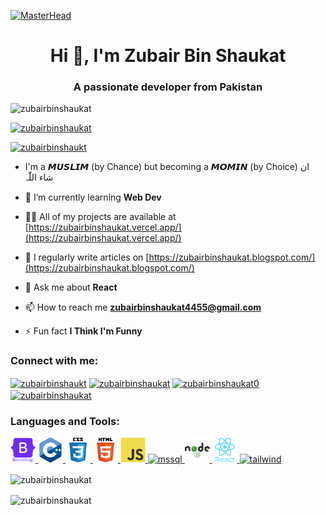 [![MasterHead](https://i.gifer.com/5eKX.gif)](https://zubairkhan.vercel.app)
<h1 align="center">Hi 👋, I'm Zubair Bin Shaukat</h1>
<h3 align="center">A passionate developer from Pakistan</h3>

<p align="left"> <img src="https://komarev.com/ghpvc/?username=zubairbinshaukat&label=Profile%20views&color=0e75b6&style=flat" alt="zubairbinshaukat" /> </p>

<p align="left"> <a href="https://github.com/ryo-ma/github-profile-trophy"><img src="https://github-profile-trophy.vercel.app/?username=zubairbinshaukat" alt="zubairbinshaukat" /></a> </p>

<p align="left"> <a href="https://twitter.com/zubairbinshaukt" target="blank"><img src="https://img.shields.io/twitter/follow/zubairbinshaukt?logo=twitter&style=for-the-badge" alt="zubairbinshaukt" /></a> </p>

- I'm a 𝙈𝙐𝙎𝙇𝙄𝙈 (by Chance) but becoming a 𝙈𝙊𝙈𝙄𝙉 (by Choice) ان شاء اللّٰہ

- 🌱 I’m currently learning **Web Dev**

- 👨‍💻 All of my projects are available at [https://zubairbinshaukat.vercel.app/](https://zubairbinshaukat.vercel.app/)

- 📝 I regularly write articles on [https://zubairbinshaukat.blogspot.com/](https://zubairbinshaukat.blogspot.com/)

- 💬 Ask me about **React**

- 📫 How to reach me **zubairbinshaukat4455@gmail.com**

- ⚡ Fun fact **I Think I'm Funny**

<h3 align="left">Connect with me:</h3>
<p align="left">
<a href="https://twitter.com/zubairbinshaukt" target="blank"><img align="center" src="https://raw.githubusercontent.com/rahuldkjain/github-profile-readme-generator/master/src/images/icons/Social/twitter.svg" alt="zubairbinshaukt" height="30" width="40" /></a>
<a href="https://linkedin.com/in/zubairbinshaukat" target="blank"><img align="center" src="https://raw.githubusercontent.com/rahuldkjain/github-profile-readme-generator/master/src/images/icons/Social/linked-in-alt.svg" alt="zubairbinshaukat" height="30" width="40" /></a>
<a href="https://fb.com/zubairbinshaukat0" target="blank"><img align="center" src="https://raw.githubusercontent.com/rahuldkjain/github-profile-readme-generator/master/src/images/icons/Social/facebook.svg" alt="zubairbinshaukat0" height="30" width="40" /></a>
<a href="https://instagram.com/zubairbinshaukat" target="blank"><img align="center" src="https://raw.githubusercontent.com/rahuldkjain/github-profile-readme-generator/master/src/images/icons/Social/instagram.svg" alt="zubairbinshaukat" height="30" width="40" /></a>
</p>

<h3 align="left">Languages and Tools:</h3>
<p align="left"> <a href="https://getbootstrap.com" target="_blank" rel="noreferrer"> <img src="https://raw.githubusercontent.com/devicons/devicon/master/icons/bootstrap/bootstrap-plain-wordmark.svg" alt="bootstrap" width="40" height="40"/> </a> <a href="https://www.w3schools.com/cpp/" target="_blank" rel="noreferrer"> <img src="https://raw.githubusercontent.com/devicons/devicon/master/icons/cplusplus/cplusplus-original.svg" alt="cplusplus" width="40" height="40"/> </a> <a href="https://www.w3schools.com/css/" target="_blank" rel="noreferrer"> <img src="https://raw.githubusercontent.com/devicons/devicon/master/icons/css3/css3-original-wordmark.svg" alt="css3" width="40" height="40"/> </a> <a href="https://www.w3.org/html/" target="_blank" rel="noreferrer"> <img src="https://raw.githubusercontent.com/devicons/devicon/master/icons/html5/html5-original-wordmark.svg" alt="html5" width="40" height="40"/> </a> <a href="https://developer.mozilla.org/en-US/docs/Web/JavaScript" target="_blank" rel="noreferrer"> <img src="https://raw.githubusercontent.com/devicons/devicon/master/icons/javascript/javascript-original.svg" alt="javascript" width="40" height="40"/> </a> <a href="https://www.microsoft.com/en-us/sql-server" target="_blank" rel="noreferrer"> <img src="https://www.svgrepo.com/show/303229/microsoft-sql-server-logo.svg" alt="mssql" width="40" height="40"/> </a> <a href="https://nodejs.org" target="_blank" rel="noreferrer"> <img src="https://raw.githubusercontent.com/devicons/devicon/master/icons/nodejs/nodejs-original-wordmark.svg" alt="nodejs" width="40" height="40"/> </a> <a href="https://reactjs.org/" target="_blank" rel="noreferrer"> <img src="https://raw.githubusercontent.com/devicons/devicon/master/icons/react/react-original-wordmark.svg" alt="react" width="40" height="40"/> </a> <a href="https://tailwindcss.com/" target="_blank" rel="noreferrer"> <img src="https://www.vectorlogo.zone/logos/tailwindcss/tailwindcss-icon.svg" alt="tailwind" width="40" height="40"/> </a> </p>

<p><img align="center" src="https://github-readme-stats.vercel.app/api/top-langs?username=zubairbinshaukat&show_icons=true&locale=en&layout=compact" alt="zubairbinshaukat" /></p>

<p><img align="center" src="https://github-readme-streak-stats.herokuapp.com/?user=zubairbinshaukat&" alt="zubairbinshaukat" /></p>
